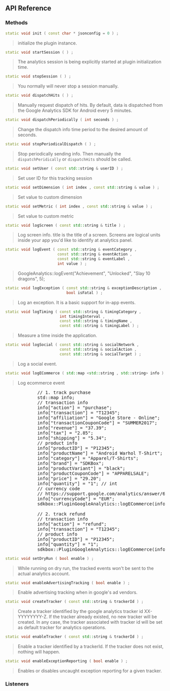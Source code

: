 ## API Reference

### Methods
```cpp
static void init ( const char * jsonconfig = 0 ) ;
```
> initialize the plugin instance.

```cpp
static void startSession ( ) ;
```
> The analytics session is being explicitly started at plugin initialization time.

```cpp
static void stopSession ( ) ;
```
> You normally will never stop a session manually.

```cpp
static void dispatchHits ( ) ;
```
> Manually request dispatch of hits. By default, data is dispatched from the
Google Analytics SDK for Android every 5 minutes.

```cpp
static void dispatchPeriodically ( int seconds ) ;
```
> Change the dispatch info time period to the desired amount of seconds.

```cpp
static void stopPeriodicalDispatch ( ) ;
```
> Stop periodically sending info. Then manually the <code>dispatchPeridically</code>
or <code>dispatchHits</code> should be called.

```cpp
static void setUser ( const std::string & userID ) ;
```
> Set user ID for this tracking session

```cpp
static void setDimension ( int index , const std::string & value ) ;
```
> Set value to custom dimension

```cpp
static void setMetric ( int index , const std::string & value ) ;
```
> Set value to custom metric

```cpp
static void logScreen ( const std::string & title ) ;
```
> Log screen info. title is the title of a screen. Screens are logical units
inside your app you'd like to identify at analytics panel.

```cpp
static void logEvent ( const std::string & eventCategory ,
                       const std::string & eventAction ,
                       const std::string & eventLabel ,
                       int value ) ;
```
> GoogleAnalytics::logEvent("Achievement", "Unlocked", "Slay 10 dragons", 5);

```cpp
static void logException ( const std::string & exceptionDescription ,
                           bool isFatal ) ;
```
> Log an exception. It is a basic support for in-app events.

```cpp
static void logTiming ( const std::string & timingCategory ,
                        int timingInterval ,
                        const std::string & timingName ,
                        const std::string & timingLabel ) ;
```
> Measure a time inside the application.

```cpp
static void logSocial ( const std::string & socialNetwork ,
                        const std::string & socialAction ,
                        const std::string & socialTarget ) ;
```
> Log a social event.

```cpp
static void logECommerce ( std::map <std::string , std::string> info ) ;
```
> Log ecommerce event

<pre>
            // 1. track purchase
            std::map<std::string, std::string> info;
            // transaction info
            info["action"] = "purchase";
            info["transaction"] = "T12345";
            info["affiliation"] = "Google Store - Online";
            info["transactionCouponCode"] = "SUMMER2017";
            info["revenue"] = "37.39";
            info["tax"] = "2.85";
            info["shipping"] = "5.34";
            // product info
            info["productID"] = "P12345";
            info["productName"] = "Android Warhol T-Shirt";
            info["category"] = "Apparel/T-Shirts";
            info["brand"] = "SDKBox";
            info["productVariant"] = "black";
            info["productCouponCode"] = "APPARELSALE";
            info["price"] = "29.20";
            info["quantity"] = "1"; // int
            // currency code
            // https://support.google.com/analytics/answer/6205902?#supported-currencies
            info["currencyCode"] = "EUR";
            sdkbox::PluginGoogleAnalytics::logECommerce(info);

            // 2. track refund
            // transaction info
            info["action"] = "refund";
            info["transaction"] = "T12345";
            // product info
            info["productID"] = "P12345";
            info["quantity"] = "1";
            sdkbox::PluginGoogleAnalytics::logECommerce(info);
</pre>

```cpp
static void setDryRun ( bool enable ) ;
```
> While running on dry run, the tracked events won't be sent to the actual
analytics account.

```cpp
static void enableAdvertisingTracking ( bool enable ) ;
```
> Enable advertising tracking when in google's ad vendors.

```cpp
static void createTracker ( const std::string & trackerId ) ;
```
> Create a tracker identified by the google analytics tracker id XX-YYYYYYYY-Z.
If the tracker already existed, no new tracker will be created. In any case, the
tracker associated with tracker id will be set as default tracker for  analytics
operations.

```cpp
static void enableTracker ( const std::string & trackerId ) ;
```
> Enable a tracker identified by a trackerId. If the tracker does not exist,
nothing will happen.

```cpp
static void enableExceptionReporting ( bool enable ) ;
```
> Enables or disables uncaught exception reporting for a given tracker.


### Listeners

